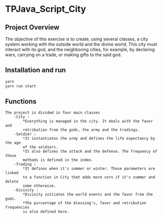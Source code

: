 # TPJava_Script_City

## Project Overview

The objective of this exercise is to create, using several classes, a city system working with the outside world and the divine world. This city must interact with its god, and the neighboring cities, for example, by declaring wars, carrying on a trade, or making gifts to the said god.


## Installation and run
```sh
yarn
yarn run start
```

## Functions
```
The project is divided in four main classes
    -City :
        *Everything is managed in the city. It deals with the favor and
        retribution from the gods, the army and the tradings.
    -Soldier :
        *It instantiates the army and defines the life expectancy by the age 
        of the soldiers.
        *It also defines the attack and the defense. The frequency of those
        methods is defined in the index.
    -Trading : 
        *It defines when it's summer or winter. Those parameters are linked 
        to a function in City that adds more corn if it's summer and delete
        some otherwise.
    -Divinity : 
        *Divinity initiates the world events and the favor from the gods. 
        *The purcentage of the blessing's, favor and retribution frequencies 
        is also defined here.

```







